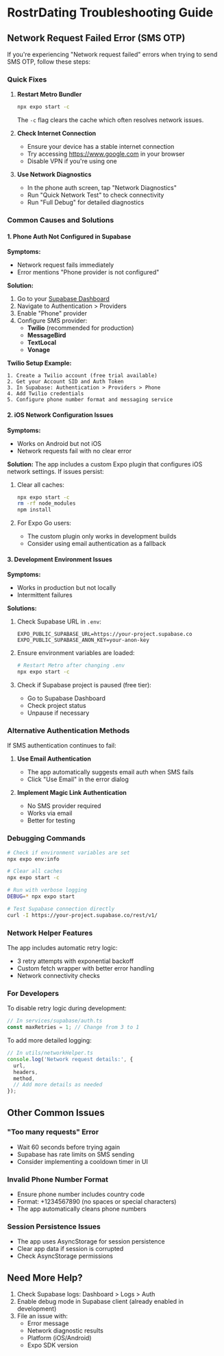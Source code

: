 # RostrDating Troubleshooting Guide

## Network Request Failed Error (SMS OTP)

If you're experiencing "Network request failed" errors when trying to send SMS OTP, follow these steps:

### Quick Fixes

1. **Restart Metro Bundler**
   ```bash
   npx expo start -c
   ```
   The `-c` flag clears the cache which often resolves network issues.

2. **Check Internet Connection**
   - Ensure your device has a stable internet connection
   - Try accessing https://www.google.com in your browser
   - Disable VPN if you're using one

3. **Use Network Diagnostics**
   - In the phone auth screen, tap "Network Diagnostics"
   - Run "Quick Network Test" to check connectivity
   - Run "Full Debug" for detailed diagnostics

### Common Causes and Solutions

#### 1. Phone Auth Not Configured in Supabase

**Symptoms:**
- Network request fails immediately
- Error mentions "Phone provider is not configured"

**Solution:**
1. Go to your [Supabase Dashboard](https://app.supabase.com)
2. Navigate to Authentication > Providers
3. Enable "Phone" provider
4. Configure SMS provider:
   - **Twilio** (recommended for production)
   - **MessageBird**
   - **TextLocal**
   - **Vonage**

**Twilio Setup Example:**
```
1. Create a Twilio account (free trial available)
2. Get your Account SID and Auth Token
3. In Supabase: Authentication > Providers > Phone
4. Add Twilio credentials
5. Configure phone number format and messaging service
```

#### 2. iOS Network Configuration Issues

**Symptoms:**
- Works on Android but not iOS
- Network requests fail with no clear error

**Solution:**
The app includes a custom Expo plugin that configures iOS network settings. If issues persist:

1. Clear all caches:
   ```bash
   npx expo start -c
   rm -rf node_modules
   npm install
   ```

2. For Expo Go users:
   - The custom plugin only works in development builds
   - Consider using email authentication as a fallback

#### 3. Development Environment Issues

**Symptoms:**
- Works in production but not locally
- Intermittent failures

**Solutions:**
1. Check Supabase URL in `.env`:
   ```
   EXPO_PUBLIC_SUPABASE_URL=https://your-project.supabase.co
   EXPO_PUBLIC_SUPABASE_ANON_KEY=your-anon-key
   ```

2. Ensure environment variables are loaded:
   ```bash
   # Restart Metro after changing .env
   npx expo start -c
   ```

3. Check if Supabase project is paused (free tier):
   - Go to Supabase Dashboard
   - Check project status
   - Unpause if necessary

### Alternative Authentication Methods

If SMS authentication continues to fail:

1. **Use Email Authentication**
   - The app automatically suggests email auth when SMS fails
   - Click "Use Email" in the error dialog

2. **Implement Magic Link Authentication**
   - No SMS provider required
   - Works via email
   - Better for testing

### Debugging Commands

```bash
# Check if environment variables are set
npx expo env:info

# Clear all caches
npx expo start -c

# Run with verbose logging
DEBUG=* npx expo start

# Test Supabase connection directly
curl -I https://your-project.supabase.co/rest/v1/
```

### Network Helper Features

The app includes automatic retry logic:
- 3 retry attempts with exponential backoff
- Custom fetch wrapper with better error handling
- Network connectivity checks

### For Developers

To disable retry logic during development:
```typescript
// In services/supabase/auth.ts
const maxRetries = 1; // Change from 3 to 1
```

To add more detailed logging:
```typescript
// In utils/networkHelper.ts
console.log('Network request details:', {
  url,
  headers,
  method,
  // Add more details as needed
});
```

## Other Common Issues

### "Too many requests" Error
- Wait 60 seconds before trying again
- Supabase has rate limits on SMS sending
- Consider implementing a cooldown timer in UI

### Invalid Phone Number Format
- Ensure phone number includes country code
- Format: +1234567890 (no spaces or special characters)
- The app automatically cleans phone numbers

### Session Persistence Issues
- The app uses AsyncStorage for session persistence
- Clear app data if session is corrupted
- Check AsyncStorage permissions

## Need More Help?

1. Check Supabase logs: Dashboard > Logs > Auth
2. Enable debug mode in Supabase client (already enabled in development)
3. File an issue with:
   - Error message
   - Network diagnostic results
   - Platform (iOS/Android)
   - Expo SDK version